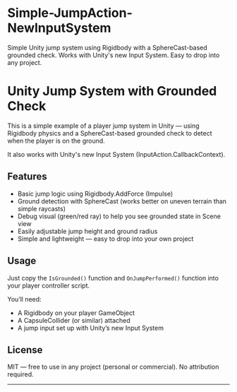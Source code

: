 # Simple-JumpAction-NewInputSystem
Simple Unity jump system using Rigidbody with a SphereCast-based grounded check. Works with Unity's new Input System. Easy to drop into any project.

# Unity Jump System with Grounded Check

This is a simple example of a player jump system in Unity — using Rigidbody physics and a SphereCast-based grounded check to detect when the player is on the ground.

It also works with Unity's new Input System (InputAction.CallbackContext).

## Features

- Basic jump logic using Rigidbody.AddForce (Impulse)
- Ground detection with SphereCast (works better on uneven terrain than simple raycasts)
- Debug visual (green/red ray) to help you see grounded state in Scene view
- Easily adjustable jump height and ground radius
- Simple and lightweight — easy to drop into your own project

## Usage

Just copy the `IsGrounded()` function and `OnJumpPerformed()` function into your player controller script.

You’ll need:
- A Rigidbody on your player GameObject
- A CapsuleCollider (or similar) attached
- A jump input set up with Unity’s new Input System

## License

MIT — free to use in any project (personal or commercial). No attribution required.

---
